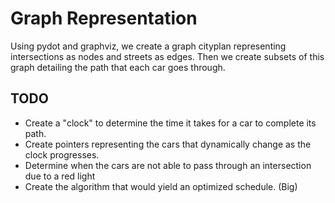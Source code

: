 # Graph Representation
Using pydot and graphviz, we create a graph cityplan representing intersections as nodes and streets as edges.
Then we create subsets of this graph detailing the path that each car goes through.

## TODO
- Create a "clock" to determine the time it takes for a car to complete its path.
- Create pointers representing the cars that dynamically change as the clock progresses.
- Determine when the cars are not able to pass through an intersection due to a red light
- Create the algorithm that would yield an optimized schedule. (Big)
